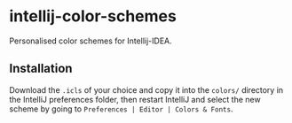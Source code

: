 # intellij-color-schemes
Personalised color schemes for Intellij-IDEA.

## Installation

Download the `.icls` of your choice and copy it into the `colors/` directory in the IntelliJ preferences folder, then restart IntelliJ and select the new scheme by going to `Preferences | Editor | Colors & Fonts`.


